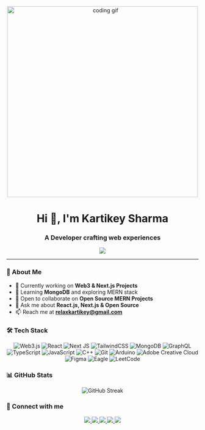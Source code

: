 <div align="center">
  <img src="https://raw.githubusercontent.com/TheDudeThatCode/TheDudeThatCode/master/Assets/Developer.gif" alt="coding gif" width="500px">
  <h1>Hi 👋, I'm Kartikey Sharma</h1>
  <h3>A Developer crafting web experiences</h3>
</div>

<div align="center">
  <a href="https://github.com/relaxkartikey/projects">
    <img src="https://github-readme-stats.vercel.app/api/pin/?username=relaxkartikey&repo=projects&theme=radical" />
  </a>
</div>

---

### 🚀 About Me
- 🔭 Currently working on **Web3 & Next.js Projects**
- 🌱 Learning **MongoDB** and exploring MERN stack
- 👯 Open to collaborate on **Open Source MERN Projects**
- 💬 Ask me about **React.js, Next.js & Open Source**
- 📫 Reach me at **relaxkartikey@gmail.com**

### 🛠️ Tech Stack

<div align="center">
  
  ![Web3.js](https://img.shields.io/badge/web3.js-F16822?style=for-the-badge&logo=web3.js&logoColor=white)
  ![React](https://img.shields.io/badge/react-%2320232a.svg?style=for-the-badge&logo=react&logoColor=%2361DAFB)
  ![Next JS](https://img.shields.io/badge/Next-black?style=for-the-badge&logo=next.js&logoColor=white)
  ![TailwindCSS](https://img.shields.io/badge/tailwindcss-%2338B2AC.svg?style=for-the-badge&logo=tailwind-css&logoColor=white)
  ![MongoDB](https://img.shields.io/badge/MongoDB-%234ea94b.svg?style=for-the-badge&logo=mongodb&logoColor=white)
  ![GraphQL](https://img.shields.io/badge/-GraphQL-E10098?style=for-the-badge&logo=graphql&logoColor=white)
  ![TypeScript](https://img.shields.io/badge/typescript-%23007ACC.svg?style=for-the-badge&logo=typescript&logoColor=white)
  ![JavaScript](https://img.shields.io/badge/javascript-%23323330.svg?style=for-the-badge&logo=javascript&logoColor=%23F7DF1E)
  ![C++](https://img.shields.io/badge/c++-%2300599C.svg?style=for-the-badge&logo=c%2B%2B&logoColor=white)
  ![Git](https://img.shields.io/badge/git-%23F05033.svg?style=for-the-badge&logo=git&logoColor=white)
  ![Arduino](https://img.shields.io/badge/-Arduino-00979D?style=for-the-badge&logo=Arduino&logoColor=white)
  ![Adobe Creative Cloud](https://img.shields.io/badge/Adobe%20Creative%20Cloud-DA1F26.svg?style=for-the-badge&logo=Adobe%20Creative%20Cloud&logoColor=white)
  ![Figma](https://img.shields.io/badge/figma-%23F24E1E.svg?style=for-the-badge&logo=figma&logoColor=white)
  ![Eagle](https://img.shields.io/badge/Eagle_CAD-0078D4.svg?style=for-the-badge&logo=eagle&logoColor=white)
  ![LeetCode](https://img.shields.io/badge/LeetCode-000000?style=for-the-badge&logo=LeetCode&logoColor=#d16c06)

</div>

### 📊 GitHub Stats
<div align="center">
  <img src="https://github-readme-streak-stats.herokuapp.com/?user=relaxkartikey&theme=radical" alt="GitHub Streak"/>
</div>

### 🤝 Connect with me
<div align="center">
  <a href="https://twitter.com/relaxkartikey">
    <img src="https://img.shields.io/badge/Twitter-1DA1F2?style=for-the-badge&logo=twitter&logoColor=white"/>
  </a>
  <a href="https://linkedin.com/in/relaxkartikey">
    <img src="https://img.shields.io/badge/LinkedIn-0077B5?style=for-the-badge&logo=linkedin&logoColor=white"/>
  </a>
  <a href="https://www.behance.net/relaxkartikey">
    <img src="https://img.shields.io/badge/Behance-0054F7?style=for-the-badge&logo=behance&logoColor=white"/>
  </a>
  <a href="https://x.com/relaxkartikey">
    <img src="https://img.shields.io/badge/X-000000?style=for-the-badge&logo=x&logoColor=white"/>
  </a>
  <a href="https://www.buymeacoffee.com/relaxkartikey">
    <img src="https://img.shields.io/badge/Buy_Me_A_Coffee-FFDD00?style=for-the-badge&logo=buy-me-a-coffee&logoColor=black"/>
  </a>
</div>